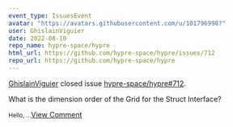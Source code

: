 ```yaml
---
event_type: IssuesEvent
avatar: "https://avatars.githubusercontent.com/u/101796998?"
user: GhislainViguier
date: 2022-08-10
repo_name: hypre-space/hypre
html_url: https://github.com/hypre-space/hypre/issues/712
repo_url: https://github.com/hypre-space/hypre
---
```


<a href='https://github.com/GhislainViguier' target='_blank'>GhislainViguier</a> closed issue <a href='https://github.com/hypre-space/hypre/issues/712' target='_blank'>hypre-space/hypre#712</a>.

<p>What is the dimension order of the Grid for the Struct Interface?</p><small>Hello,...</small><a href='https://github.com/hypre-space/hypre/issues/712' target='_blank'>View Comment</a>
